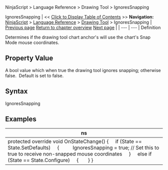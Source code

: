 ﻿
NinjaScript \> Language Reference \> Drawing Tool \> IgnoresSnapping

IgnoresSnapping
| \<\< [Click to Display Table of Contents](ignoressnapping.md) \>\> **Navigation:**     [NinjaScript](ninjascript.md) \> [Language Reference](language_reference_wip.md) \> [Drawing Tool](drawing_tools.md) \> IgnoresSnapping | [Previous page](icon_drawingtool.md) [Return to chapter overview](drawing_tools.md) [Next page](ignoresuserinput.md) |
| --- | --- |
Definition  

Determines if the drawing tool chart anchor's will use the chart's Snap Mode mouse coordinates.
 
## Property Value
A bool value which when true the drawing tool ignores snapping; otherwise false.  Default is set to false.
 
## Syntax
IgnoresSnapping
## 
## Examples
| ns |
| --- |
| protected override void OnStateChange() {      if (State \=\= State.SetDefaults)      {           IgnoresSnapping \= true; // Set this to true to receive non\-snapped mouse coordinates      }      else if (State \=\= State.Configure)      {        } } |

